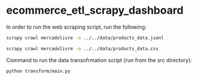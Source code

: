 # ecommerce_etl_scrapy_dashboard

In order to run the web scraping script, run the following:

```bash
scrapy crawl mercadolivre -o ../../data/products_data.jsonl

scrapy crawl mercadolivre -o ../../data/products_data.csv
```

Command to run the data transofrmation script (run from the src directory):

```bash
python transform/main.py 
```